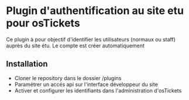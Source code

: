 Plugin d'authentification au site etu pour osTickets
=====

Ce plugin à pour objectif d'identifier les utilisateurs (normaux ou staff) auprès du site étu. Le compte est créer automatiquement

## Installation

- Cloner le repository dans le dossier /plugins
- Paramétrer un accés api sur l'interface développeur du site
- Activer et configurer les identifiants dans l'administration d'osTickets